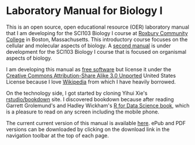 # Laboratory Manual for Biology I

This is an open source, open educational resource (OER) laboratory manual that I am  developing for the SCI103 Biology I course at [Roxbury Community College](http://www.rcc.mass.edu) in Boston, Massachusetts. This introductory course focuses on the cellular and molecular aspects of biology. A [second manual](https://github.com/nikolaussucher/bio-two) is under development for the SCI103 Biology I course that is focused on organismal aspects of biology.

I am developing this manual as [free software](https://www.gnu.org/philosophy/free-sw.en.html) but license it under the [Creative Commons Attribution-Share Alike 3.0 Unported](https://creativecommons.org/licenses/by-sa/3.0/deed.en) United States License because I love [Wikipedia](https://www.wikipedia.org) from which I have heavily borrowed.

On the technology side, I got started by cloning Yihui Xie's [rstudio/bookdown](https://github.com/rstudio/bookdown) site. I discovered bookdown because after reading Garrett Grolemund's and Hadley Wickham's [R for Data Science book](http://r4ds.had.co.nz), which is a pleasure to read on any screen including the mobile phone.

The current current version of this manual is available [here](https://nikolaussucher.github.io/bio-one/). ePub and PDF versions can be downloaded by clicking on the download link in the navigation toolbar at the top of each page.
